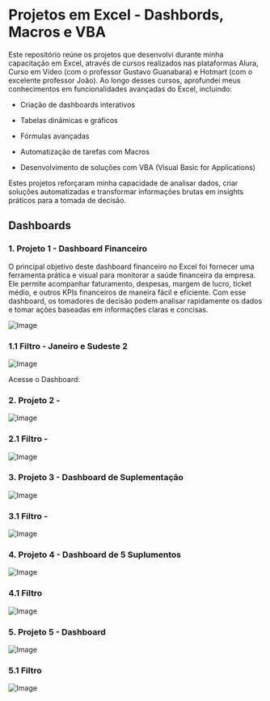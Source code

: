 # Projetos em Excel - Dashbords, Macros e VBA

Este repositório reúne os projetos que desenvolvi durante minha capacitação em Excel, através de cursos realizados nas plataformas Alura, Curso em Vídeo (com o professor Gustavo Guanabara) e Hotmart (com o excelente professor João). Ao longo desses cursos, aprofundei meus conhecimentos em funcionalidades avançadas do Excel, incluindo:

- Criação de dashboards interativos

- Tabelas dinâmicas e gráficos

- Fórmulas avançadas

- Automatização de tarefas com Macros

- Desenvolvimento de soluções com VBA (Visual Basic for Applications)

Estes projetos reforçaram minha capacidade de analisar dados, criar soluções automatizadas e transformar informações brutas em insights práticos para a tomada de decisão.

## Dashboards
### 1. Projeto 1 - Dashboard Financeiro

O principal objetivo deste dashboard financeiro no Excel foi fornecer uma ferramenta prática e visual para monitorar a saúde financeira da empresa. Ele permite acompanhar faturamento, despesas, margem de lucro, ticket médio, e outros KPIs financeiros de maneira fácil e eficiente. Com esse dashboard, os tomadores de decisão podem analisar rapidamente os dados e tomar ações baseadas em informações claras e concisas.

![Image](https://github.com/user-attachments/assets/e67bdb98-3add-45a4-b401-e366e8f44bfe)
### 1.1 Filtro - Janeiro e Sudeste 2
![Image](https://github.com/user-attachments/assets/083e4ce0-ccc5-4e45-8d37-ce2d5e8727b6)

Acesse o Dashboard: 

### 2. Projeto 2 -

![Image](https://github.com/user-attachments/assets/5b22d4b1-b9b4-4413-99fd-5737c8af508e)
### 2.1 Filtro - 
![Image](https://github.com/user-attachments/assets/12353e5a-d382-4ec1-a27e-acde1efd87f2)

### 3. Projeto 3 - Dashboard de Suplementação
![Image](https://github.com/user-attachments/assets/4f20b879-ea65-4cd5-a7ae-adfdb12a657c)
### 3.1 Filtro - 
![Image](https://github.com/user-attachments/assets/020580a4-d025-4b0e-b91e-866e243a5d99)

### 4. Projeto 4 - Dashboard de 5 Suplumentos
![Image](https://github.com/user-attachments/assets/7e884da8-b459-420b-9906-2a1cbf9a9856)
### 4.1 Filtro
![Image](https://github.com/user-attachments/assets/f3185dd7-a915-4310-a973-247534c62962)

### 5. Projeto 5 - Dashboard 
![Image](https://github.com/user-attachments/assets/76887ba0-e327-48b6-8fbd-a9320c9a7d1b)
### 5.1 Filtro 
![Image](https://github.com/user-attachments/assets/be024a8f-4e2d-433e-951d-d31e4859a08f)

